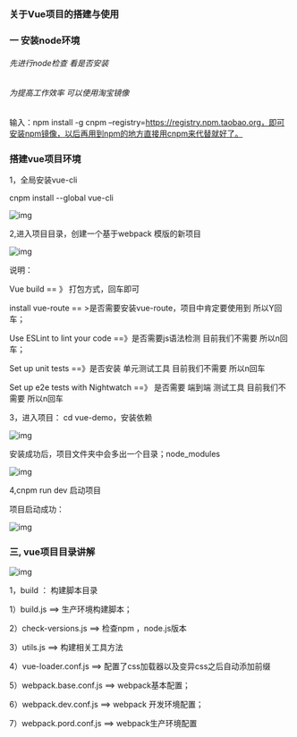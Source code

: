 ### 关于Vue项目的搭建与使用

### 一 安装node环境

###### 先进行node检查 看是否安装

###### 为提高工作效率  可以使用淘宝镜像

输入：npm install -g cnpm –registry=https://registry.npm.taobao.org，即可安装npm镜像，以后再用到npm的地方直接用cnpm来代替就好了。

### 搭建vue项目环境

1，全局安装vue-cli 

cnpm install --global vue-cli

![img](https://images2018.cnblogs.com/blog/1389839/201805/1389839-20180502103007605-2060283530.png)

2,进入项目目录，创建一个基于webpack 模版的新项目

![img](https://images2018.cnblogs.com/blog/1389839/201805/1389839-20180502105647212-951832148.png)

说明：

Vue build == 》 打包方式，回车即可

install vue-route == >是否需要安装vue-route，项目中肯定要使用到 所以Y回车；

Use ESLint to lint your code ==》是否需要js语法检测  目前我们不需要  所以n回车；

Set up unit tests ==》是否安装 单元测试工具   目前我们不需要  所以n回车

Set up e2e tests with Nightwatch ==》 是否需要 端到端 测试工具  目前我们不需要 所以n回车

3，进入项目： cd vue-demo，安装依赖

 ![img](https://images2018.cnblogs.com/blog/1389839/201805/1389839-20180502110820591-729403423.png)

安装成功后，项目文件夹中会多出一个目录；node_modules

![img](https://images2018.cnblogs.com/blog/1389839/201805/1389839-20180502111032446-387761987.png)

4,cnpm run dev 启动项目

项目启动成功：

![img](https://images2018.cnblogs.com/blog/1389839/201805/1389839-20180502111357259-2114714639.png)

### 三, vue项目目录讲解

![img](https://images2018.cnblogs.com/blog/1389839/201805/1389839-20180502113321132-349982802.png)

1，build ： 构建脚本目录

1）build.js ==> 生产环境构建脚本；

2）check-versions.js ==> 检查npm ，node.js版本

3）utils.js ==>  构建相关工具方法

4）vue-loader.conf.js ==> 配置了css加载器以及变异css之后自动添加前缀

5）webpack.base.conf.js ==> webpack基本配置；

6）webpack.dev.conf.js ==> webpack 开发环境配置；

7）webpack.pord.conf.js ==> webpack生产环境配置